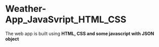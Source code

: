 # Weather-App_JavaSvript_HTML_CSS

The web app is built using <b>HTML, CSS and some javascript with JSON object</b>
